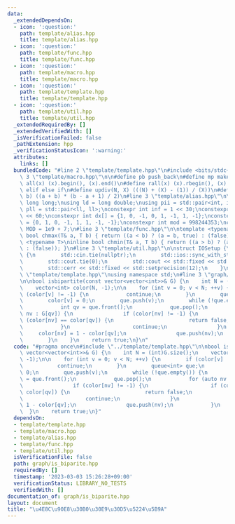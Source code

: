 ```yaml
---
data:
  _extendedDependsOn:
  - icon: ':question:'
    path: template/alias.hpp
    title: template/alias.hpp
  - icon: ':question:'
    path: template/func.hpp
    title: template/func.hpp
  - icon: ':question:'
    path: template/macro.hpp
    title: template/macro.hpp
  - icon: ':question:'
    path: template/template.hpp
    title: template/template.hpp
  - icon: ':question:'
    path: template/util.hpp
    title: template/util.hpp
  _extendedRequiredBy: []
  _extendedVerifiedWith: []
  _isVerificationFailed: false
  _pathExtension: hpp
  _verificationStatusIcon: ':warning:'
  attributes:
    links: []
  bundledCode: "#line 2 \"template/template.hpp\"\n#include <bits/stdc++.h>\n#line\
    \ 3 \"template/macro.hpp\"\n\n#define pb push_back\n#define mp make_pair\n#define\
    \ all(x) (x).begin(), (x).end()\n#define rall(x) (x).rbegin(), (x).rend()\n#define\
    \ elif else if\n#define updiv(N, X) (((N) + (X) - (1)) / (X))\n#define sigma(a,\
    \ b) ((a + b) * (b - a + 1) / 2)\n#line 3 \"template/alias.hpp\"\n\nusing ll =\
    \ long long;\nusing ld = long double;\nusing pii = std::pair<int, int>;\nusing\
    \ pll = std::pair<ll, ll>;\nconstexpr int inf = 1 << 30;\nconstexpr ll INF = 1LL\
    \ << 60;\nconstexpr int dx[] = {1, 0, -1, 0, 1, -1, 1, -1};\nconstexpr int dy[]\
    \ = {0, 1, 0, -1, 1, 1, -1, -1};\nconstexpr int mod = 998244353;\nconstexpr int\
    \ MOD = 1e9 + 7;\n#line 3 \"template/func.hpp\"\n\ntemplate <typename T>\ninline\
    \ bool chmax(T& a, T b) { return ((a < b) ? (a = b, true) : (false)); }\ntemplate\
    \ <typename T>\ninline bool chmin(T& a, T b) { return ((a > b) ? (a = b, true)\
    \ : (false)); }\n#line 3 \"template/util.hpp\"\n\nstruct IOSetup {\n    IOSetup()\
    \ {\n        std::cin.tie(nullptr);\n        std::ios::sync_with_stdio(false);\n\
    \        std::cout.tie(0);\n        std::cout << std::fixed << std::setprecision(12);\n\
    \        std::cerr << std::fixed << std::setprecision(12);\n    }\n};\n#line 7\
    \ \"template/template.hpp\"\nusing namespace std;\n#line 3 \"graph/is_biparite.hpp\"\
    \n\nbool isbipartite(const vector<vector<int>>& G) {\n    int N = (int)G.size();\n\
    \    vector<int> color(N, -1);\n\n    for (int v = 0; v < N; ++v) {\n        if\
    \ (color[v] != -1) {\n            continue;\n        }\n        queue<int> que;\n\
    \        color[v] = 0;\n        que.push(v);\n        while (!que.empty()) {\n\
    \            int qv = que.front();\n            que.pop();\n            for (auto\
    \ nv : G[qv]) {\n                if (color[nv] != -1) {\n                    if\
    \ (color[nv] == color[qv]) {\n                        return false;\n        \
    \            }\n                    continue;\n                }\n           \
    \     color[nv] = 1 - color[qv];\n                que.push(nv);\n            }\n\
    \        }\n    }\n    return true;\n}\n"
  code: "#pragma once\n#include \"../template/template.hpp\"\n\nbool isbipartite(const\
    \ vector<vector<int>>& G) {\n    int N = (int)G.size();\n    vector<int> color(N,\
    \ -1);\n\n    for (int v = 0; v < N; ++v) {\n        if (color[v] != -1) {\n \
    \           continue;\n        }\n        queue<int> que;\n        color[v] =\
    \ 0;\n        que.push(v);\n        while (!que.empty()) {\n            int qv\
    \ = que.front();\n            que.pop();\n            for (auto nv : G[qv]) {\n\
    \                if (color[nv] != -1) {\n                    if (color[nv] ==\
    \ color[qv]) {\n                        return false;\n                    }\n\
    \                    continue;\n                }\n                color[nv] =\
    \ 1 - color[qv];\n                que.push(nv);\n            }\n        }\n  \
    \  }\n    return true;\n}"
  dependsOn:
  - template/template.hpp
  - template/macro.hpp
  - template/alias.hpp
  - template/func.hpp
  - template/util.hpp
  isVerificationFile: false
  path: graph/is_biparite.hpp
  requiredBy: []
  timestamp: '2023-03-03 15:26:28+09:00'
  verificationStatus: LIBRARY_NO_TESTS
  verifiedWith: []
documentation_of: graph/is_biparite.hpp
layout: document
title: "\u4E8C\u90E8\u30B0\u30E9\u30D5\u5224\u5B9A"
---
```

